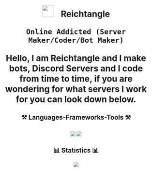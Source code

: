 

<h1 align="center"> <img center="left" alt="" width="39px" style="padding-right:10px;" src="https://svgshare.com/i/1Aek.svg"/>&nbsp;  		Reichtangle


	Online Addicted (Server Maker/Coder/Bot Maker)

<div align="center">Hello, I am Reichtangle and I make bots, Discord Servers and I code from time to time, if you are wondering for what servers I work for you can look down below. </div> 

<h2 align="center">⚒️ Languages-Frameworks-Tools ⚒️</h2>
<br/>
<div align="center">
    <img src="https://skillicons.dev/icons?i=f,bots,discord,html,css,js,py,vscode,docker" />
    <img src="https://skillicons.dev/icons?i=github,xd,ps,figma"/><br>
</div>

<h2 align="center">📊 Statistics 📊</h2>
<div align="center">
<img src="https://github-readme-stats.vercel.app/api?username=Reictangle&show_icons=true&theme=gotham" />
</div>
